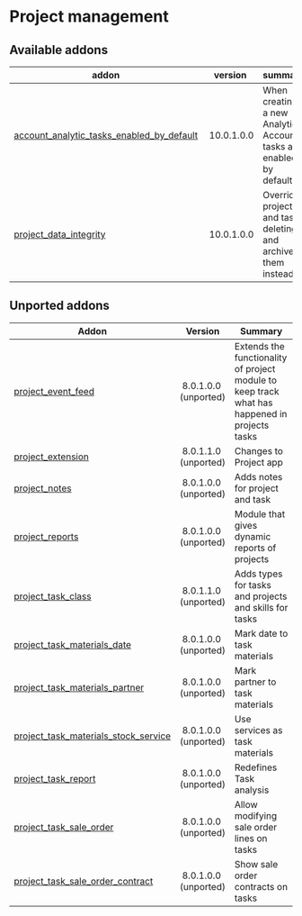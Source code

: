 Project management
==================

[//]: # (addons)

Available addons
----------------
addon | version | summary
--- | --- | ---
[account_analytic_tasks_enabled_by_default](account_analytic_tasks_enabled_by_default/) | 10.0.1.0.0 | When creating a new Analytic Account, tasks are enabled by default
[project_data_integrity](project_data_integrity/) | 10.0.1.0.0 | Overrides project and task deleting, and archives them instead

Unported addons
----------------
**Addon** | **Version** | **Summary**
--- | --- | ---
[project_event_feed](project_event_feed/) | 8.0.1.0.0 (unported) | Extends the functionality of project module to keep track what has happened in projects tasks
[project_extension](project_extension/) | 8.0.1.1.0 (unported) | Changes to Project app
[project_notes](project_notes/) | 8.0.1.0.0 (unported) | Adds notes for project and task 
[project_reports](project_reports/) | 8.0.1.0.0 (unported) | Module that gives dynamic reports of projects
[project_task_class](project_task_class/) | 8.0.1.1.0 (unported) | Adds types for tasks and projects and skills for tasks
[project_task_materials_date](project_task_materials_date/) | 8.0.1.0.0 (unported) | Mark date to task materials
[project_task_materials_partner](project_task_materials_partner/) | 8.0.1.0.0 (unported) | Mark partner to task materials
[project_task_materials_stock_service](project_task_materials_stock_service/) | 8.0.1.0.0 (unported) | Use services as task materials
[project_task_report](project_task_report/) | 8.0.1.0.0 (unported) | Redefines Task analysis
[project_task_sale_order](project_task_sale_order/) | 8.0.1.0.0 (unported) | Allow modifying sale order lines on tasks
[project_task_sale_order_contract](project_task_sale_order_contract/) | 8.0.1.0.0 (unported) | Show sale order contracts on tasks
